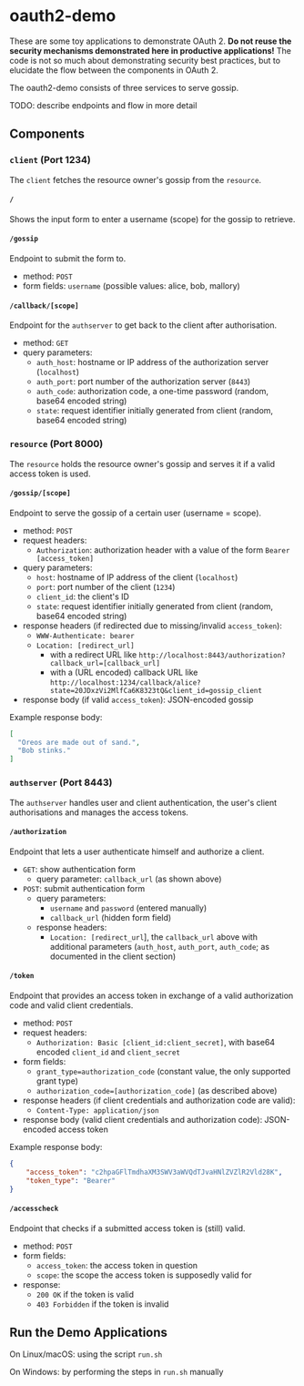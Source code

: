 # oauth2-demo

These are some toy applications to demonstrate OAuth 2. **Do not reuse the
security mechanisms demonstrated here in productive applications!** The code is
not so much about demonstrating security best practices, but to elucidate the
flow between the components in OAuth 2.

The oauth2-demo consists of three services to serve gossip.

TODO: describe endpoints and flow in more detail

## Components

### `client` (Port 1234)

The `client` fetches the resource owner's gossip from the `resource`.

#### `/`

Shows the input form to enter a username (scope) for the gossip to retrieve.

#### `/gossip`

Endpoint to submit the form to.

- method: `POST`
- form fields: `username` (possible values: alice, bob, mallory)

#### `/callback/[scope]`

Endpoint for the `authserver` to get back to the client after authorisation.

- method: `GET`
- query parameters:
    - `auth_host`: hostname or IP address of the authorization server (`localhost`)
    - `auth_port`: port number of the authorization server (`8443`)
    - `auth_code`: authorization code, a one-time password (random, base64 encoded string)
    - `state`: request identifier initially generated from client (random, base64 encoded string)

### `resource` (Port 8000)

The `resource` holds the resource owner's gossip and serves it if a valid access token is used.

#### `/gossip/[scope]`

Endpoint to serve the gossip of a certain user (username = scope).

- method: `POST`
- request headers:
    - `Authorization`: authorization header with a value of the form `Bearer [access_token]`
- query parameters:
    - `host`: hostname of IP address of the client (`localhost`)
    - `port`: port number of the client (`1234`)
    - `client_id`: the client's ID
    - `state`: request identifier initially generated from client (random, base64 encoded string)
- response headers (if redirected due to missing/invalid `access_token`):
    - `WWW-Authenticate: bearer`
    - `Location: [redirect_url]`
        - with a redirect URL like `http://localhost:8443/authorization?callback_url=[callback_url]`
        - with a (URL encoded) callback URL like `http://localhost:1234/callback/alice?state=20JDxzVi2MlfCa6K8323tQ&client_id=gossip_client`
- response body (if valid `access_token`): JSON-encoded gossip

Example response body:

```json
[
  "Oreos are made out of sand.",
  "Bob stinks."
]
```

### `authserver` (Port 8443)

The `authserver` handles user and client authentication, the user's client authorisations and manages the access tokens.

#### `/authorization`

Endpoint that lets a user authenticate himself and authorize a client.

- `GET`: show authentication form
    - query parameter: `callback_url` (as shown above)
- `POST`: submit authentication form
    - query parameters:
        - `username` and `password` (entered manually)
        - `callback_url` (hidden form field)
    - response headers:
        - `Location: [redirect_url`], the `callback_url` above with additional parameters (`auth_host`, `auth_port`, `auth_code`; as documented in the client section)

#### `/token`

Endpoint that provides an access token in exchange of a valid authorization code and valid client credentials.

- method: `POST`
- request headers:
    - `Authorization: Basic [client_id:client_secret]`, with base64 encoded `client_id` and `client_secret`
- form fields:
    - `grant_type=authorization_code` (constant value, the only supported grant type)
    - `authorization_code=[authorization_code]` (as described above)
- response headers (if client credentials and authorization code are valid):
    - `Content-Type: application/json`
- response body (valid client credentials and authorization code): JSON-encoded access token

Example response body:

```json
{
    "access_token": "c2hpaGFlTmdhaXM3SWV3aWVQdTJvaHNlZVZlR2Vld28K",
    "token_type": "Bearer"
}
```

#### `/accesscheck`

Endpoint that checks if a submitted access token is (still) valid.

- method: `POST`
- form fields:
    - `access_token`: the access token in question
    - `scope`: the scope the access token is supposedly valid for
- response:
    - `200 OK` if the token is valid
    - `403 Forbidden` if the token is invalid

## Run the Demo Applications

On Linux/macOS: using the script `run.sh`

On Windows: by performing the steps in `run.sh` manually
